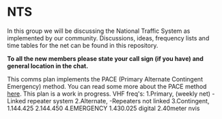 # NTS
In this group we will be discussing the National Traffic System as implemented by our community.
Discussions, ideas, frequency lists and time tables for the net can be found in this repository.

**To all the new members please state your call sign (if you have) and general location in the chat.**

This comms plan implements the PACE (Primary Alternate Contingent Emergency) method. You can read some more about the PACE method [here](https://www.trex-arms.com/articles/).
This plan is a work in progress.
VHF freq's:
   1.Primary, (weekly net)
     -Linked repeater system 
   2.Alternate,
     -Repeaters not linked
   3.Contingent,
     1.144.425
     2.144.450
   4.EMERGENCY 
     1.430.025 digital
     2.40meter nvis
